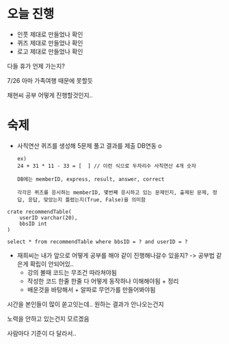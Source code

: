 # 오늘 진행
* 인풋 제대로 만들었나 확인
* 퀴즈 제대로 만들었나 확인
* 로고 제대로 만들었나 확인

다들 휴가 언제 가는지?

7/26 아마 가족여행 때문에 못할듯

채현씨 공부 어떻게 진행할것인지..

# 숙제
* 사칙연산 퀴즈를 생성해 5문제 풀고 결과를 제출 DB연동 o
    ```
    ex)
    24 + 31 * 11 - 33 = [  ] // 이런 식으로 두자리수 사칙연산 4개 숫자

    DB에는 memberID, express, result, answer, correct

    각각은 퀴즈를 응시하는 memberID, 몇번째 응시하고 있는 문제인지, 출제된 문제, 정답, 응답, 맞았는지 틀렸는지(True, False)을 의미함
    ```

```
crate recommendTable(
    userID varchar(20),
    bbsID int
)

select * from recommendTable where bbsID = ? and userID = ?
```

* 재희씨는 내가 앞으로 어떻게 공부를 해야 같이 진행해나갈수 있을지? -> 공부법 같은게 확립이 안되어있..
  * 강의 볼때 코드는 무조건 따라쳐야됨
  * 작성한 코드 한줄 한줄 다 어떻게 동작하나 이해해야됨 + 정리
  * 배운것을 바탕해서 + 알파로 무언가를 만들어봐야됨

시간을 본인들이 많이 쏟고잇는데.. 원하는 결과가 안나오는건지

노력을 안하고 있는건지 모르겠음

사람마다 기준이 다 달라서..